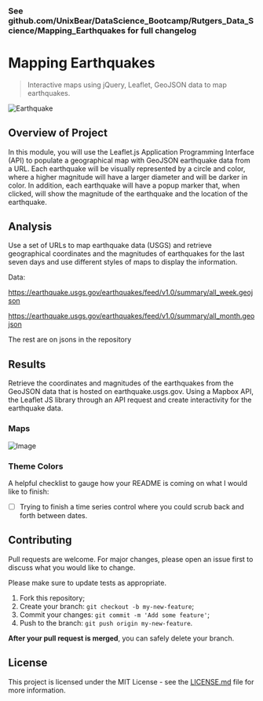 ### See github.com/UnixBear/DataScience_Bootcamp/Rutgers_Data_Science/Mapping_Earthquakes for full changelog
# Mapping Earthquakes

> Interactive maps using jQuery, Leaflet, GeoJSON data to map earthquakes.

![Earthquake](https://i.pinimg.com/originals/2e/2d/47/2e2d47960d83401ff80af4f5c3cdb533.jpg)


## Overview of Project

In this module, you will use the Leaflet.js Application Programming Interface (API) to populate a geographical map with GeoJSON earthquake data from a URL. Each earthquake will be visually represented by a circle and color, where a higher magnitude will have a larger diameter and will be darker in color. In addition, each earthquake will have a popup marker that, when clicked, will show the magnitude of the earthquake and the location of the earthquake.
## Analysis

Use a set of URLs to map earthquake data (USGS) and retrieve geographical coordinates and the magnitudes of earthquakes for the last seven days and use different styles of maps to display the information.

Data:

https://earthquake.usgs.gov/earthquakes/feed/v1.0/summary/all_week.geojson

https://earthquake.usgs.gov/earthquakes/feed/v1.0/summary/all_month.geojson

The rest are on jsons in the repository
## Results

Retrieve the coordinates and magnitudes of the earthquakes from the GeoJSON data that is hosted on earthquake.usgs.gov. Using a Mapbox API, the Leaflet JS library through an API request and create interactivity for the earthquake data.

### Maps
![Image](/images/Selection_001.png)

### Theme Colors


A helpful checklist to gauge how your README is coming on what I would like to finish:

- [ ] Trying to finish a time series control where you could scrub back and forth between dates.

## Contributing

Pull requests are welcome. For major changes, please open an issue first to discuss what you would like to change.

Please make sure to update tests as appropriate.

1. Fork this repository;
2. Create your branch: `git checkout -b my-new-feature`;
3. Commit your changes: `git commit -m 'Add some feature'`;
4. Push to the branch: `git push origin my-new-feature`.

**After your pull request is merged**, you can safely delete your branch.

## License

This project is licensed under the MIT License - see the [LICENSE.md](LICENSE.md) file for more information.

